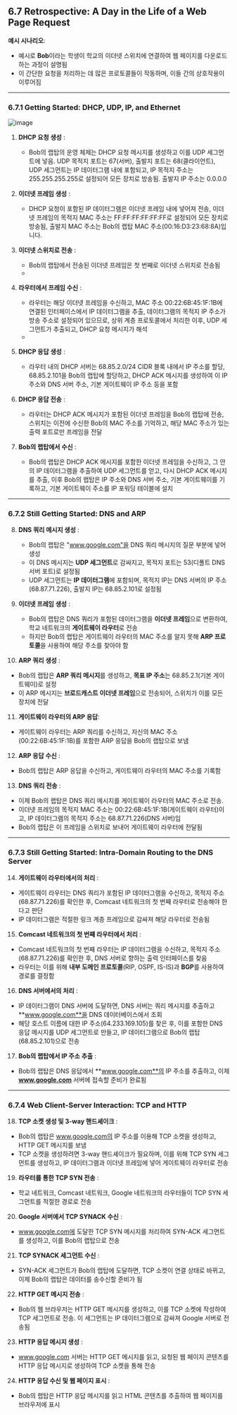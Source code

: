 ## 6.7 Retrospective: A Day in the Life of a Web Page Request

**예시 시나리오**:
   - 예시로 **Bob**이라는 학생이 학교의 이더넷 스위치에 연결하여 웹 페이지를 다운로드하는 과정이 설명됨
   - 이 간단한 요청을 처리하는 데 많은 프로토콜들이 작동하며, 이들 간의 상호작용이 이루어짐

---

### 6.7.1 Getting Started: DHCP, UDP, IP, and Ethernet

![image](https://github.com/user-attachments/assets/86bdf293-635c-48b0-afa3-c130f4bbeaa9)

1. **DHCP 요청 생성** :
   - Bob의 랩탑의 운영 체제는 DHCP 요청 메시지를 생성하고 이를 UDP 세그먼트에 넣음. UDP 목적지 포트는 67(서버), 출발지 포트는 68(클라이언트), UDP 세그먼트는 IP 데이터그램 내에 포함되고, IP 목적지 주소는 255.255.255.255로 설정되어 모든 장치로 방송됨. 출발지 IP 주소는 0.0.0.0

2. **이더넷 프레임 생성** :
   - DHCP 요청이 포함된 IP 데이터그램은 이더넷 프레임 내에 넣어져 전송, 이더넷 프레임의 목적지 MAC 주소는 FF:FF:FF:FF:FF:FF로 설정되어 모든 장치로 방송됨, 출발지 MAC 주소는 Bob의 랩탑 MAC 주소(00:16:D3:23:68:8A)입니다.

3. **이더넷 스위치로 전송** :
   - Bob의 랩탑에서 전송된 이더넷 프레임은 첫 번째로 이더넷 스위치로 전송됨
   - 
4. **라우터에서 프레임 수신** :
   - 라우터는 해당 이더넷 프레임을 수신하고, MAC 주소 00:22:6B:45:1F:1B에 연결된 인터페이스에서 IP 데이터그램을 추출, 데이터그램의 목적지 IP 주소가 방송 주소로 설정되어 있으므로, 상위 계층 프로토콜에서 처리한 이후, UDP 세그먼트가 추출되고, DHCP 요청 메시지가 해석
   - 
5. **DHCP 응답 생성** :
   - 라우터 내의 DHCP 서버는 68.85.2.0/24 CIDR 블록 내에서 IP 주소를 할당, 68.85.2.101을 Bob의 랩탑에 할당하고, DHCP ACK 메시지를 생성하여 이 IP 주소와 DNS 서버 주소, 기본 게이트웨이 IP 주소 등을 포함

6. **DHCP 응답 전송** :
   - 라우터는 DHCP ACK 메시지가 포함된 이더넷 프레임을 Bob의 랩탑에 전송, 스위치는 이전에 수신한 Bob의 MAC 주소를 기억하고, 해당 MAC 주소가 있는 출력 포트로만 프레임을 전달

7. **Bob의 랩탑에서 수신** :
   - Bob의 랩탑은 DHCP ACK 메시지를 포함한 이더넷 프레임을 수신하고, 그 안의 IP 데이터그램을 추출하여 UDP 세그먼트를 얻고, 다시 DHCP ACK 메시지를 추출, 이후 Bob의 랩탑은 IP 주소와 DNS 서버 주소, 기본 게이트웨이를 기록하고, 기본 게이트웨이 주소를 IP 포워딩 테이블에 설치

---
  
### 6.7.2 Still Getting Started: DNS and ARP

8. **DNS 쿼리 메시지 생성** :
   - Bob의 랩탑은 "www.google.com"을 DNS 쿼리 메시지의 질문 부분에 넣어 생성
   - 이 DNS 메시지는 **UDP 세그먼트**로 감싸지고, 목적지 포트는 53(디폴트 DNS 서버 포트)로 설정됨
   - UDP 세그먼트는 **IP 데이터그램**에 포함되며, 목적지 IP는 DNS 서버의 IP 주소(68.87.71.226), 출발지 IP는 68.85.2.101로 설정됨

9. **이더넷 프레임 생성** :
   - Bob의 랩탑은 DNS 쿼리가 포함된 데이터그램을 **이더넷 프레임**으로 변환하여, 학교 네트워크의 **게이트웨이 라우터**로 전송
   - 하지만 Bob의 랩탑은 게이트웨이 라우터의 MAC 주소를 알지 못해 **ARP 프로토콜**을 사용하여 해당 주소를 찾아야 함

10. **ARP 쿼리 생성** :
   - Bob의 랩탑은 **ARP 쿼리 메시지**를 생성하고, **목표 IP 주소**는 68.85.2.1(기본 게이트웨이)로 설정
   - 이 ARP 메시지는 **브로드캐스트 이더넷 프레임**으로 전송되어, 스위치가 이를 모든 장치에 전달

11. **게이트웨이 라우터의 ARP 응답**:
   - 게이트웨이 라우터는 ARP 쿼리를 수신하고, 자신의 MAC 주소(00:22:6B:45:1F:1B)를 포함한 ARP 응답을 Bob의 랩탑으로 보냄

12. **ARP 응답 수신** :
   - Bob의 랩탑은 ARP 응답을 수신하고, 게이트웨이 라우터의 MAC 주소를 기록함

13. **DNS 쿼리 전송** :
   - 이제 Bob의 랩탑은 DNS 쿼리 메시지를 게이트웨이 라우터의 MAC 주소로 전송.
   - 이더넷 프레임의 목적지 MAC 주소는 00:22:6B:45:1F:1B(게이트웨이 라우터)이고, IP 데이터그램의 목적지 주소는 68.87.71.226(DNS 서버)임
   - Bob의 랩탑은 이 프레임을 스위치로 보내어 게이트웨이 라우터에 전달됨

---

### 6.7.3 Still Getting Started: Intra-Domain Routing to the DNS Server

14. **게이트웨이 라우터에서의 처리** :
   - 게이트웨이 라우터는 DNS 쿼리가 포함된 IP 데이터그램을 수신하고, 목적지 주소(68.87.71.226)를 확인한 후, Comcast 네트워크의 첫 번째 라우터로 전송해야 한다고 판단
   - IP 데이터그램은 적절한 링크 계층 프레임으로 감싸져 해당 라우터로 전송됨

15. **Comcast 네트워크의 첫 번째 라우터에서 처리** :
   - Comcast 네트워크의 첫 번째 라우터는 IP 데이터그램을 수신하고, 목적지 주소(68.87.71.226)를 확인한 후, DNS 서버로 향하는 출력 인터페이스를 찾음
   - 라우터는 이를 위해 **내부 도메인 프로토콜**(RIP, OSPF, IS-IS)과 **BGP**를 사용하여 경로를 결정함

16. **DNS 서버에서의 처리** :
   - IP 데이터그램이 DNS 서버에 도달하면, DNS 서버는 쿼리 메시지를 추출하고 **www.google.com**을 DNS 데이터베이스에서 조회
   - 해당 호스트 이름에 대한 IP 주소(64.233.169.105)를 찾은 후, 이를 포함한 DNS 응답 메시지를 UDP 세그먼트로 만들고, IP 데이터그램으로 Bob의 랩탑(68.85.2.101)으로 전송

17. **Bob의 랩탑에서 IP 주소 추출** :
   - Bob의 랩탑은 DNS 응답에서 **www.google.com**의 IP 주소를 추출하고, 이제 **www.google.com** 서버에 접속할 준비가 완료됨

---

### 6.7.4 Web Client-Server Interaction: TCP and HTTP

18. **TCP 소켓 생성 및 3-way 핸드셰이크** :
   - Bob의 랩탑은 www.google.com의 IP 주소를 이용해 TCP 소켓을 생성하고, HTTP GET 메시지를 보냄
   - TCP 소켓을 생성하려면 3-way 핸드셰이크가 필요하며, 이를 위해 TCP SYN 세그먼트를 생성하고, IP 데이터그램과 이더넷 프레임에 넣어 게이트웨이 라우터로 전송

19. **라우터를 통한 TCP SYN 전송** :
   - 학교 네트워크, Comcast 네트워크, Google 네트워크의 라우터들이 TCP SYN 세그먼트를 적절한 경로로 전송

20. **Google 서버에서 TCP SYNACK 수신** :
   - www.google.com에 도달한 TCP SYN 메시지를 처리하여 SYN-ACK 세그먼트를 생성하고, 이를 Bob의 랩탑으로 전송

21. **TCP SYNACK 세그먼트 수신** :
   - SYN-ACK 세그먼트가 Bob의 랩탑에 도달하면, TCP 소켓이 연결 상태로 바뀌고, 이제 Bob의 랩탑은 데이터를 송수신할 준비가 됨

22. **HTTP GET 메시지 전송** :
   - Bob의 웹 브라우저는 HTTP GET 메시지를 생성하고, 이를 TCP 소켓에 작성하여 TCP 세그먼트로 전송. 이 세그먼트는 IP 데이터그램으로 감싸져 Google 서버로 전송됨

23. **HTTP 응답 메시지 생성** :
   - www.google.com 서버는 HTTP GET 메시지를 읽고, 요청된 웹 페이지 콘텐츠를 HTTP 응답 메시지로 생성하여 TCP 소켓을 통해 전송

24. **HTTP 응답 수신 및 웹 페이지 표시** :
   - Bob의 랩탑은 HTTP 응답 메시지를 읽고 HTML 콘텐츠를 추출하여 웹 페이지를 브라우저에 표시
